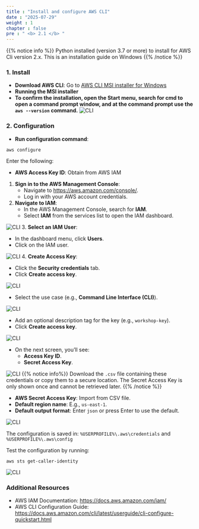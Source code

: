 ```yaml
---
title : "Install and configure AWS CLI"
date : "2025-07-29"
weight : 1
chapter : false
pre : " <b> 2.1 </b> "
---
```


{{% notice info %}}
Python installed (version 3.7 or more) to install for AWS Cli version 2.x. 
This is an installation guide on Windows
{{% /notice %}}
### 1. Install
- **Download AWS CLI**: Go to [AWS CLI MSI installer for Windows](https://awscli.amazonaws.com/AWSCLIV2-version.number.msi)
- **Running the MSI installer**
- **To confirm the installation, open the Start menu, search for cmd to open a command prompt window, and at the command prompt use the ``` aws --version ``` command.** 
![CLI](/images/2.prerequisite/001-awscli.png)
### 2. Configuration
- **Run configuration command**:
``` 
aws configure 
```
Enter the following:

- **AWS Access Key ID**: Obtain from AWS IAM
1. **Sign in to the AWS Management Console**:
   - Navigate to https://aws.amazon.com/console/.
   - Log in with your AWS account credentials.
2. **Navigate to IAM**:
   - In the AWS Management Console, search for **IAM**.
   - Select **IAM** from the services list to open the IAM dashboard.

![CLI](/images/2.prerequisite/002-awscli.png)
3. **Select an IAM User**:
   - In the dashboard menu, click **Users**.
   - Click on the IAM user.

![CLI](/images/2.prerequisite/003-awscli.png)
4. **Create Access Key**:
   - Click the **Security credentials** tab.
   - Click **Create access key**.

![CLI](/images/2.prerequisite/004-awscli.png)
   - Select the use case (e.g., **Command Line Interface (CLI)**).

![CLI](/images/2.prerequisite/005-awscli.png)
   - Add an optional description tag for the key (e.g., `workshop-key`).
   - Click **Create access key**.

![CLI](/images/2.prerequisite/006-awscli.png)
   - On the next screen, you’ll see:
     - **Access Key ID**.
     - **Secret Access Key**.

![CLI](/images/2.prerequisite/007-awscli.png)
{{% notice info%}}
Download the `.csv` file containing these credentials or copy them to a secure location. The Secret Access Key is only shown once and cannot be retrieved later.
{{% /notice %}}

- **AWS Secret Access Key**: Import from CSV file.
- **Default region name**: E.g., `us-east-1`.
- **Default output format**: Enter `json` or press Enter to use the default.

![CLI](/images/2.prerequisite/008-awscli.png)

The configuration is saved in: ``%USERPROFILE%\.aws\credentials`` and ``%USERPROFILE%\.aws\config``

Test the configuration by running:

```
aws sts get-caller-identity
```  
![CLI](/images/2.prerequisite/009-awscli.png)

### Additional Resources
- AWS IAM Documentation: https://docs.aws.amazon.com/iam/
- AWS CLI Configuration Guide: https://docs.aws.amazon.com/cli/latest/userguide/cli-configure-quickstart.html
